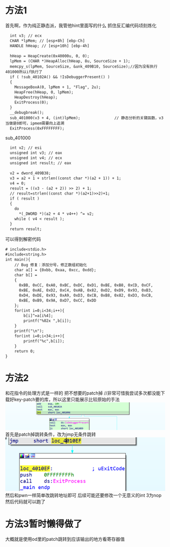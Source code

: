 # 方法1
首先啊，作为纯正静态派，我管他hint里面写的什么
抓住反汇编代码顷刻炼化
```
  int v3; // ecx
  CHAR *lpMem; // [esp+8h] [ebp-Ch]
  HANDLE hHeap; // [esp+10h] [ebp-4h]

  hHeap = HeapCreate(0x40000u, 0, 0);
  lpMem = (CHAR *)HeapAlloc(hHeap, 8u, SourceSize + 1);
  memcpy_s(lpMem, SourceSize, &unk_409B10, SourceSize);//因为没有执行401000所以if执行了
  if ( !sub_40102A() && !IsDebuggerPresent() )
  {
    MessageBoxA(0, lpMem + 1, "Flag", 2u);
    HeapFree(hHeap, 0, lpMem);
    HeapDestroy(hHeap);
    ExitProcess(0);
  }
  __debugbreak();
  sub_401000(v3 + 4, (int)lpMem);               // 静态分析的关键函数，v3当做是0即可，ipmem需要向上追溯
  ExitProcess(0xFFFFFFFF);
```
sub_401000
```
  int v2; // esi
  unsigned int v3; // eax
  unsigned int v4; // ecx
  unsigned int result; // eax

  v2 = dword_409B38;
  v3 = a2 + 1 + strlen((const char *)(a2 + 1)) + 1;
  v4 = 0;
  result = ((v3 - (a2 + 2)) >> 2) + 1;           
  // result=strlen((const char *)(a2+1)>>2)+1;
  if ( result )
  {
    do
      *(_DWORD *)(a2 + 4 * v4++) ^= v2;
    while ( v4 < result );
  }
  return result;
```
可以得到解密代码
```
# include<stdio.h>
#include<string.h>
int main(){
    // Bug 修复：添加分号，修正数组初始化
    char a[] = {0xbb, 0xaa, 0xcc, 0xdd}; 
    char b[] =
    {
      0xBB, 0xCC, 0xA0, 0xBC, 0xDC, 0xD1, 0xBE, 0xB8, 0xCD, 0xCF, 
      0xBE, 0xAE, 0xD2, 0xC4, 0xAB, 0x82, 0xD2, 0xD9, 0x93, 0xB3, 
      0xD4, 0xDE, 0x93, 0xA9, 0xD3, 0xCB, 0xB8, 0x82, 0xD3, 0xCB, 
      0xBE, 0xB9, 0x9A, 0xD7, 0xCC, 0xDD
    };
    for(int i=0;i<34;i++){
        b[i]^=a[i%4];
        printf("%02x ",b[i]);
    }
    printf("\n");
    for(int i=0;i<34;i++){
        printf("%c",b[i]);
    }
    return 0;
}
```
# 方法2
和花指令的处理方式是一样的
把不想要的patch掉
//非常可惜我尝试多次都没能下载好key-patch要的库，所以这里只能展示比较原始的手法
![alt text](image.png)
首先是patch掉跳转条件，改为jmp无条件跳转
![alt text](image-1.png)
然后和pwn一样简单改跳转地址即可
后续可能还要修改一个无意义的int 3为nop
然后代码就可以跑了
# 方法3暂时懒得做了
大概就是使用od里的patch跳转到应该输出的地方看寄存器值